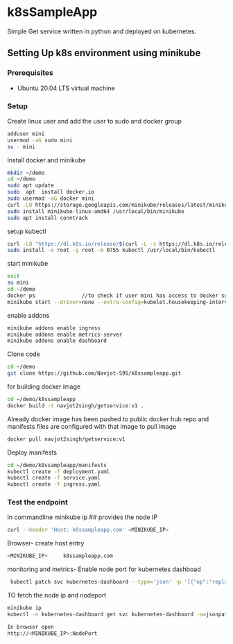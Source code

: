 # k8sSampleApp

Simple Get service written in python and deployed on kubernetes.


## Setting Up k8s environment using minikube
### Prerequisites
- Ubuntu 20.04 LTS virtual machine

### Setup
 Create linux user and add the user to sudo and docker group
```sh
adduser mini
usermod -aG sudo mini
su - mini
```
Install docker and minikube
```sh
mkdir ~/demo
cd ~/demo
sudo apt update
sudo  apt  install docker.io
sudo usermod -aG docker mini
curl -LO https://storage.googleapis.com/minikube/releases/latest/minikube-linux-amd64
sudo install minikube-linux-amd64 /usr/local/bin/minikube
sudo apt install conntrack
```

setup kubectl
```sh
curl -LO "https://dl.k8s.io/release/$(curl -L -s https://dl.k8s.io/release/stable.txt)/bin/linux/amd64/kubectl"
sudo install -o root -g root -m 0755 kubectl /usr/local/bin/kubectl
```

start minikube
```sh
exit
su mini
cd ~/demo
docker ps               //to check if user mini has access to docker sock
minikube start --driver=none --extra-config=kubelet.housekeeping-interval=10s
```

enable addons
```sh
minikube addons enable ingress
minikube addons enable metrics-server
minikube addons enable dashboard
```

Clone code
```sh
cd ~/demo
git clone https://github.com/Navjot-S95/k8ssampleapp.git
```

for building docker image
```sh
cd ~/demo/k8ssampleapp
docker build -t navjot2singh/getservice:v1 .
```
Already docker image has been pushed to public docker hub repo and manifests files are configured with that image
to pull image
```sh
docker pull navjot2singh/getservice:v1
```
Deploy manifests
```sh
cd ~/demo/k8ssampleapp/manifests
kubectl create -f deployment.yaml
kubectl create -f service.yaml
kubectl create -f ingress.yaml
```
### Test the endpoint
In commandline
 minikube ip                      ## provides the node IP
```sh
curl --header 'Host: k8ssampleapp.com' <MINIKUBE_IP>
```
Browser- create host entry
```sh
<MINIKUBE_IP>     k8ssampleapp.com
```


monitoring and metrics- Enable node port for kubernetes dashboad
```sh
 kubectl patch svc kubernetes-dashboard --type='json' -p '[{"op":"replace","path":"/spec/type","value":"NodePort"}]' -n kubernetes-dashboard
 ```
 
 TO fetch the node ip and nodeport
 ```sh
 minikube ip              
 kubectl -n kubernetes-dashboard get svc kubernetes-dashboard -o=jsonpath='{.spec.ports[?(@.port==80)].nodePort}'
 
 In browser open
 http://<MINIKUBE_IP>:NodePort
 ```

